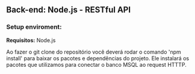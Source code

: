 <h2>Back-end: Node.js - RESTful API</h2>
<hl>
<h3>Setup enviroment:</h3>
<p><b>Requisitos:</b> Node.js</p>
<p>Ao fazer o git clone do repositório você deverá rodar o comando 'npm install' para baixar os pacotes e dependências do projeto. Ele instalará os pacotes que utilizamos para conectar o banco MSQL ao request HTTTP.</p>
